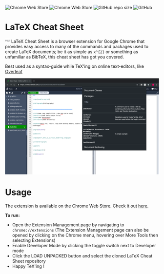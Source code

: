![Chrome Web Store](https://img.shields.io/chrome-web-store/v/hgpipalfldnmpieagkbdkeflgmkhbfba)
![Chrome Web Store](https://img.shields.io/chrome-web-store/users/hgpipalfldnmpieagkbdkeflgmkhbfba)
![GitHub repo size](https://img.shields.io/github/repo-size/abircb/latex-cheat-sheet)
![GitHub](https://img.shields.io/github/license/abircb/latex-cheat-sheet)

# LaTeX Cheat Sheet

<img src="/src/icons/icon16.png"> LaTeX Cheat Sheet is a browser extension for Google Chrome that provides easy access to many of the commands and packages used to create LaTeX documents; be it as simple as `x^{2}` or something as unfamiliar as BibTeX, this cheat sheet has got you covered.

Best used as a syntax-guide while TeX'ing on online text-editors, like [Overleaf](https://www.overleaf.com/)

![screenshot](/screenshot.png)

# Usage

The extension is available on the Chrome Web Store. Check it out [here](https://chrome.google.com/webstore/detail/latex-cheat-sheet/hgpipalfldnmpieagkbdkeflgmkhbfba).

__To run:__
<ul>
  <li>Open the Extension Management page by navigating to <code>chrome://extensions</code> (The Extension Management page can also be opened by clicking on the Chrome menu, hovering over More Tools then selecting Extensions)</li>
  <li>Enable Developer Mode by clicking the toggle switch next to Developer mode</li>
  <li>Click the LOAD UNPACKED button and select the cloned LaTeX Cheat Sheet repository</li>
  <li>Happy TeX'ing !</li>
</ul>
    
    
